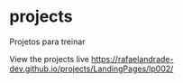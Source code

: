 # projects
 Projetos para treinar
 
 View the projects live
 https://rafaelandrade-dev.github.io/projects/LandingPages/lp002/
